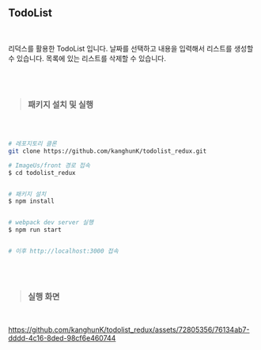 ## TodoList

<br />

리덕스를 활용한 TodoList 입니다. 날짜를 선택하고 내용을 입력해서 리스트를 생성할 수 있습니다. 목록에 있는 리스트를 삭제할 수 있습니다.

<br />
<br />

> ### 패키지 설치 및 실행

<br />

```bash

# 레포지토리 클론
git clone https://github.com/kanghunK/todolist_redux.git

# ImageUs/front 경로 접속
$ cd todolist_redux


# 패키지 설치
$ npm install


# webpack dev server 실행
$ npm run start


# 이후 http://localhost:3000 접속
```

<br>
<br>

> ### 실행 화면

<br />

https://github.com/kanghunK/todolist_redux/assets/72805356/76134ab7-dddd-4c16-8ded-98cf6e460744


<br />
<br />


